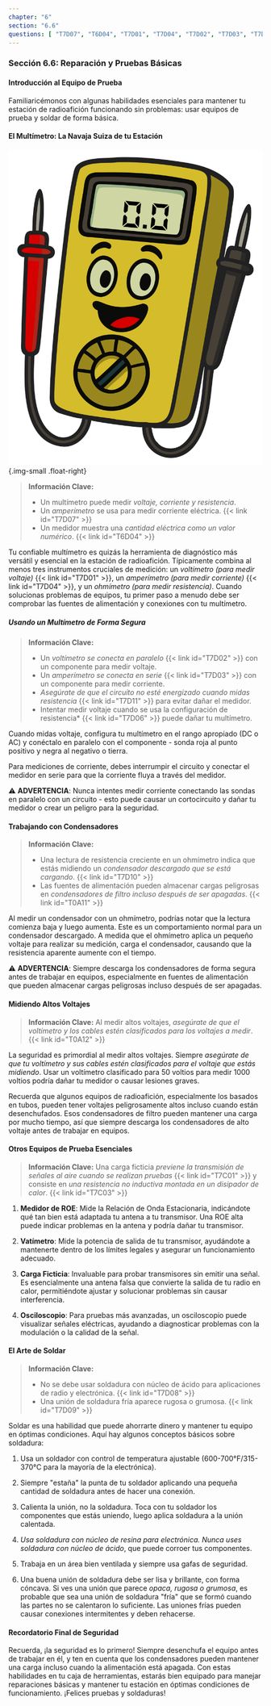 ```yaml
---
chapter: "6"
section: "6.6"
questions: [ "T7D07", "T6D04", "T7D01", "T7D04", "T7D02", "T7D03", "T7D11", "T7D06", "T7D10", "T0A11", "T0A12", "T7C01", "T7C03", "T7D08", "T7D09" ]
---
```


### Sección 6.6: Reparación y Pruebas Básicas

#### Introducción al Equipo de Prueba

Familiaricémonos con algunas habilidades esenciales para mantener tu estación de radioafición funcionando sin problemas: usar equipos de prueba y soldar de forma básica.

#### El Multímetro: La Navaja Suiza de tu Estación

![Dibujo de un multímetro antropomórfico](../../../images/illus/multimeter.svg)
{.img-small .float-right}

> **Información Clave:**
> * Un multímetro puede medir *voltaje, corriente y resistencia*.
> * Un *amperímetro* se usa para medir corriente eléctrica. {{< link id="T7D07" >}}
> * Un medidor muestra una *cantidad eléctrica como un valor numérico*. {{< link id="T6D04" >}}

Tu confiable multímetro es quizás la herramienta de diagnóstico más versátil y esencial en la estación de radioafición. Típicamente combina al menos tres instrumentos cruciales de medición: un *voltímetro (para medir voltaje)* {{< link id="T7D01" >}}, un *amperímetro (para medir corriente)* {{< link id="T7D04" >}}, y un *ohmímetro (para medir resistencia)*. Cuando solucionas problemas de equipos, tu primer paso a menudo debe ser comprobar las fuentes de alimentación y conexiones con tu multímetro.

##### Usando un Multímetro de Forma Segura

> **Información Clave:** 
> * Un *voltímetro se conecta en paralelo* {{< link id="T7D02" >}} con un componente para medir voltaje.
> * Un *amperímetro se conecta en serie* {{< link id="T7D03" >}} con un componente para medir corriente.
> * *Asegúrate de que el circuito no esté energizado cuando midas resistencia* {{< link id="T7D11" >}} para evitar dañar el medidor.
> * Intentar medir voltaje cuando se usa la configuración de resistencia* {{< link id="T7D06" >}} puede dañar tu multímetro.

Cuando midas voltaje, configura tu multímetro en el rango apropiado (DC o AC) y conéctalo en paralelo con el componente - sonda roja al punto positivo y negra al negativo o tierra.

Para mediciones de corriente, debes interrumpir el circuito y conectar el medidor en serie para que la corriente fluya a través del medidor.

⚠️ **ADVERTENCIA**: Nunca intentes medir corriente conectando las sondas en paralelo con un circuito - esto puede causar un cortocircuito y dañar tu medidor o crear un peligro para la seguridad.

#### Trabajando con Condensadores

> **Información Clave:** 
> * Una lectura de resistencia creciente en un ohmímetro indica que estás midiendo un *condensador descargado que se está cargando*. {{< link id="T7D10" >}}
> * Las fuentes de alimentación pueden almacenar cargas peligrosas en *condensadores de filtro incluso después de ser apagadas*. {{< link id="T0A11" >}}

Al medir un condensador con un ohmímetro, podrías notar que la lectura comienza baja y luego aumenta. Este es un comportamiento normal para un condensador descargado. A medida que el ohmímetro aplica un pequeño voltaje para realizar su medición, carga el condensador, causando que la resistencia aparente aumente con el tiempo.

⚠️ **ADVERTENCIA**: Siempre descarga los condensadores de forma segura antes de trabajar en equipos, especialmente en fuentes de alimentación que pueden almacenar cargas peligrosas incluso después de ser apagadas.

#### Midiendo Altos Voltajes

> **Información Clave:** Al medir altos voltajes, *asegúrate de que el voltímetro y los cables estén clasificados para los voltajes a medir*. {{< link id="T0A12" >}}

La seguridad es primordial al medir altos voltajes. Siempre *asegúrate de que tu voltímetro y sus cables estén clasificados para el voltaje que estás midiendo*. Usar un voltímetro clasificado para 50 voltios para medir 1000 voltios podría dañar tu medidor o causar lesiones graves.

Recuerda que algunos equipos de radioafición, especialmente los basados en tubos, pueden tener voltajes peligrosamente altos incluso cuando están desenchufados. Esos condensadores de filtro pueden mantener una carga por mucho tiempo, así que siempre descarga los condensadores de alto voltaje antes de trabajar en equipos.

#### Otros Equipos de Prueba Esenciales

> **Información Clave:** Una carga ficticia *previene la transmisión de señales al aire cuando se realizan pruebas* {{< link id="T7C01" >}} y consiste en *una resistencia no inductiva montada en un disipador de calor*. {{< link id="T7C03" >}}

1. **Medidor de ROE**: Mide la Relación de Onda Estacionaria, indicándote qué tan bien está adaptada tu antena a tu transmisor. Una ROE alta puede indicar problemas en la antena y podría dañar tu transmisor.

2. **Vatímetro**: Mide la potencia de salida de tu transmisor, ayudándote a mantenerte dentro de los límites legales y asegurar un funcionamiento adecuado.

3. **Carga Ficticia**: Invaluable para probar transmisores sin emitir una señal. Es esencialmente una antena falsa que convierte la salida de tu radio en calor, permitiéndote ajustar y solucionar problemas sin causar interferencia.

4. **Osciloscopio**: Para pruebas más avanzadas, un osciloscopio puede visualizar señales eléctricas, ayudando a diagnosticar problemas con la modulación o la calidad de la señal.

#### El Arte de Soldar

> **Información Clave:** 
> * No se debe usar soldadura con núcleo de ácido para aplicaciones de radio y electrónica. {{< link id="T7D08" >}} 
> * Una unión de soldadura fría aparece rugosa o grumosa. {{< link id="T7D09" >}}

Soldar es una habilidad que puede ahorrarte dinero y mantener tu equipo en óptimas condiciones. Aquí hay algunos conceptos básicos sobre soldadura:

1. Usa un soldador con control de temperatura ajustable (600-700°F/315-370°C para la mayoría de la electrónica).

2. Siempre "estaña" la punta de tu soldador aplicando una pequeña cantidad de soldadura antes de hacer una conexión.

3. Calienta la unión, no la soldadura. Toca con tu soldador los componentes que estás uniendo, luego aplica soldadura a la unión calentada.

4. *Usa soldadura con núcleo de resina para electrónica. Nunca uses soldadura con núcleo de ácido*, que puede corroer tus componentes.

5. Trabaja en un área bien ventilada y siempre usa gafas de seguridad.

6. Una buena unión de soldadura debe ser lisa y brillante, con forma cóncava. Si ves una unión que parece *opaca, rugosa o grumosa*, es probable que sea una unión de soldadura "fría" que se formó cuando las partes no se calentaron lo suficiente. Las uniones frías pueden causar conexiones intermitentes y deben rehacerse.

#### Recordatorio Final de Seguridad

Recuerda, ¡la seguridad es lo primero! Siempre desenchufa el equipo antes de trabajar en él, y ten en cuenta que los condensadores pueden mantener una carga incluso cuando la alimentación está apagada. Con estas habilidades en tu caja de herramientas, estarás bien equipado para manejar reparaciones básicas y mantener tu estación en óptimas condiciones de funcionamiento. ¡Felices pruebas y soldaduras!
